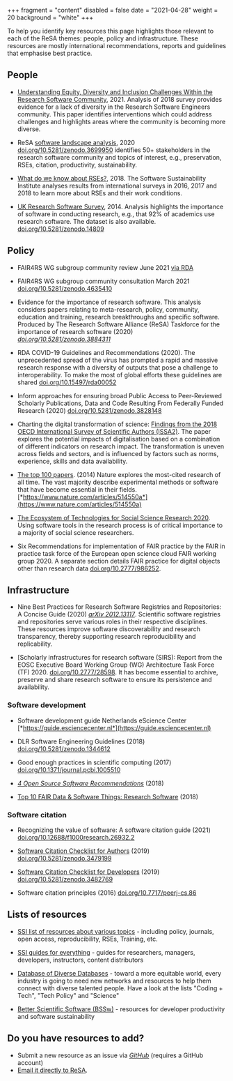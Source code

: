 +++
fragment = "content"
disabled = false
date = "2021-04-28"
weight = 20
background = "white"
+++

To help you identify key resources this page highlights those
relevant to each of the ReSA themes: people, policy and
infrastructure. These resources are mostly international
recommendations, reports and guidelines that emphasise best practice.

## People

-   [Understanding Equity, Diversity and
    Inclusion Challenges Within the Research Software
    Community](https://www.researchgate.net/publication/350647200_Understanding_Equity_Diversity_and_Inclusion_Challenges_Within_the_Research_Software_Community), 2021.
    Analysis of 2018 survey provides evidence for a lack of diversity
    in the Research Software Engineers community. This paper identifies
    interventions which could address challenges and highlights areas where the community is
    becoming more diverse.

-   ReSA [software landscape analysis](https://doi.org/10.5281/zenodo.3699950), 2020
    [doi.org/10.5281/zenodo.3699950](https://doi.org/10.5281/zenodo.3699950)
    identifies 50+ stakeholders in the research software community and topics of interest, e.g., preservation, RSEs,
    citation, productivity, sustainability.

-   [What do we know about RSEs?](https://www.software.ac.uk/blog/2018-03-12-what-do-we-know-about-rses-results-our-international-surveys), 2018. The Software Sustainability Institute analyses results from international
    surveys in 2016, 2017 and 2018 to learn more about RSEs and their work conditions.

-   [UK Research Software
    Survey](https://www.software.ac.uk/blog/2014-12-04-its-impossible-conduct-research-without-software-say-7-out-10-uk-researchers), 2014. Analysis highlights the importance of software in conducting research, e.g., that 92% of academics use research software. The dataset is also available. 
    [doi.org/10.5281/zenodo.14809](https://doi.org/10.5281/zenodo.14809)
 

## Policy

-   FAIR4RS WG subgroup community review June 2021 [via RDA](https://www.rd-alliance.org/group/fair-research-software-fair4rs-wg/outcomes/fair-principles-research-software-fair4rs)

-   FAIR4RS WG subgroup community consultation March 2021 [doi.org/10.5281/zenodo.4635410](https://doi.org/10.5281/zenodo.4635410)

-   Evidence for the importance of research software. This analysis
    considers papers relating to meta-research, policy, community,
    education and training, research breakthroughs and
    specific software. Produced by The Research Software Alliance (ReSA)
    Taskforce for the importance of research software (2020)
    [*doi.org/10.5281/zenodo.3884311*](http://doi.org/10.5281/zenodo.3884311)

-   RDA COVID-19 Guidelines and Recommendations (2020). The
    unprecedented spread of the virus has prompted a rapid and massive
    research response with a diversity of outputs that pose a challenge
    to interoperability. To make the most of global efforts these
    guidelines are shared
    [doi.org/10.15497/rda00052](https://doi.org/10.15497/rda00052)

-   Inform approaches for ensuring broad Public Access to Peer-Reviewed
    Scholarly Publications, Data and Code Resulting From Federally
    Funded Research (2020)
    [doi.org/10.5281/zenodo.3828148](http://doi.org/10.5281/zenodo.3828148)

-   Charting the digital transformation of science: [Findings from the
    2018 OECD International Survey of Scientific
    Authors (ISSA2)](https://www.oecd-ilibrary.org/science-and-technology/charting-the-digital-transformation-of-science_1b06c47c-en). The paper explores the potential impacts of digitalisation based on a combination of different indicators on research impact. The transformation is uneven across fields and sectors, and is influenced by factors such as norms, experience, skills and data availability.

-   [The top 100 papers](https://www.nature.com/articles/514550a). (2014) Nature
    explores the most-cited research of all time. The vast majority
    describe experimental methods or software that have become
    essential in their fields.
    [*https://www.nature.com/articles/514550a*](https://www.nature.com/articles/514550a)

-   [The Ecosystem of Technologies for Social Science Research 2020](https://uk.sagepub.com/en-gb/eur/technologies-for-social-science-research).
    Using software tools in the research process is of critical
    importance to a majority of social science researchers.

-   Six Recommendations for implementation of FAIR practice by the FAIR
    in practice task force of the European open science cloud FAIR
    working
    group 2020.
    A separate section details FAIR practice for digital objects other
    than research data [doi.org/10.2777/986252](https://doi.org/10.2777/986252).

## Infrastructure

-   Nine Best Practices for Research Software Registries and
    Repositories: A Concise Guide (2020) [*arXiv
    2012.13117*](https://arxiv.org/abs/2012.13117). Scientific software
    registries and repositories serve various roles in their
    respective disciplines. These resources improve software
    discoverability and research transparency, thereby supporting
    research reproducibility and replicability.

-   [Scholarly infrastructures for research software (SIRS): Report
    from the EOSC Executive Board Working Group (WG) Architecture Task
    Force
    (TF) 2020. [doi.org/10.2777/28598](https://doi.org/10.2777/28598). It has become
    essential to archive, preserve and share research software to ensure
    its persistence and availability.

### Software development

-   Software development guide Netherlands eScience Center
    [*https://guide.esciencecenter.nl*](https://guide.esciencecenter.nl)

-   DLR Software Engineering Guidelines (2018)
    [doi.org/10.5281/zenodo.1344612](https://doi.org/10.5281/zenodo.1344612)

-   Good enough practices in scientific computing (2017) [doi.org/10.1371/journal.pcbi.1005510](https://doi.org/10.1371/journal.pcbi.1005510)

-   [*4 Open Source Software
    Recommendations*](https://softdev4research.github.io/4OSS-lesson/) (2018)

-   [Top 10 FAIR Data & Software Things: Research Software](https://librarycarpentry.org/Top-10-FAIR/2018/12/01/research-software/) (2018)

### Software citation

-   Recognizing the value of software: A software citation guide (2021)
    [doi.org/10.12688/f1000research.26932.2](https://doi.org/10.12688/f1000research.26932.2)

-   [Software Citation Checklist for
    Authors](http://doi.org/10.5281/zenodo.3479199) (2019)
    [doi.org/10.5281/zenodo.3479199](http://doi.org/10.5281/zenodo.3479199)

-   [Software Citation Checklist for
    Developers](http://doi.org/10.5281/zenodo.3482769) (2019)
    [doi.org/10.5281/zenodo.3482769](http://doi.org/10.5281/zenodo.3482769)

-   Software citation principles (2016)
    [doi.org/10.7717/peerj-cs.86](https://doi.org/10.7717/peerj-cs.86)

## Lists of resources

-   [SSI list of resources about various topics](https://www.software.ac.uk/resources/get-speed) - including policy,
    journals, open access, reproducibility, RSEs, Training, etc.

-   [SSI guides for everything](https://www.software.ac.uk/resources/guides) - guides for
    researchers, managers, developers, instructors,
    content distributors
    
-   [Database of Diverse Databases](https://editorsofcolor.com/diverse-databases/) - 
    toward a more equitable world, every industry is going to need new networks and resources to help them connect with diverse talented people.
    Have a look at the lists "Coding + Tech", "Tech Policy" and "Science"
    
-   [Better Scientific Software (BSSw)](https://bssw.io/items?page=1&view=all) - 
    resources for developer productivity and software sustainability

## Do you have resources to add?

-   Submit a new resource as an issue via
    [*GitHub*](https://github.com/researchsoft/website/issues/new) 
    (requires a GitHub account)
-   [Email it directly to ReSA](mailto:info@researchsoft.org).
